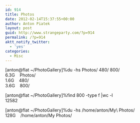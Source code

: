 ```yaml
---
id: 914
title: Photos
date: 2012-02-14T15:37:55+00:00
author: Anton Piatek
layout: post
guid: http://www.strangeparty.com/?p=914
permalink: /?p=914
aktt_notify_twitter:
  - 'yes'
categories:
  - Misc
---
```

[anton@flat ~/PhotoGallery]%du -hs Photos/ 480/ 800/  
6.3G    Photos/  
1.6G    480/  
3.6G    800/

[anton@flat ~/PhotoGallery]%find 800 -type f |wc -l  
12582

[anton@flat ~/PhotoGallery]%du -hs /home/anton/My\ Photos/  
128G    /home/anton/My Photos/